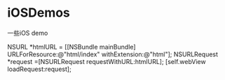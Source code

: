 # iOSDemos
一些iOS demo
 
 
 NSURL *htmlURL = [[NSBundle mainBundle] URLForResource:@"html/index" withExtension:@"html"];
    NSURLRequest *request =[NSURLRequest requestWithURL:htmlURL];
    [self.webView loadRequest:request];
